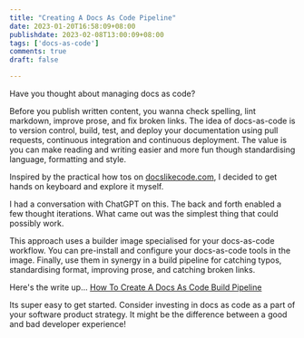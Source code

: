 ```yaml
---
title: "Creating A Docs As Code Pipeline"
date: 2023-01-20T16:58:09+08:00
publishdate: 2023-02-08T13:00:09+08:00
tags: ['docs-as-code']
comments: true
draft: false

---
```


Have you thought about managing docs as code?

Before you publish written content, you wanna check spelling, lint markdown, improve prose, and fix broken links. The idea of docs-as-code is to version control, build, test, and deploy your documentation using pull requests, continuous integration and continuous deployment. The value is you can make reading and writing easier and more fun though standardising language, formatting and style.

Inspired by the practical how tos on [docslikecode.com](https://www.docslikecode.com/), I decided to get hands on keyboard and explore it myself.

I had a conversation with ChatGPT on this. The back and forth enabled a few thought iterations. What came out was the simplest thing that could possibly work.

This approach uses a builder image specialised for your docs-as-code workflow. You can pre-install and configure your docs-as-code tools in the image. Finally, use them in synergy in a build pipeline for catching typos, standardising format, improving prose, and catching broken links.

Here's the write up... [How To Create A Docs As Code Build Pipeline](../../how-to/create-a-docs-as-code-build-pipeline/)

Its super easy to get started. Consider investing in docs as code as a part of your software product strategy. It might be the difference between a good and bad developer experience!
